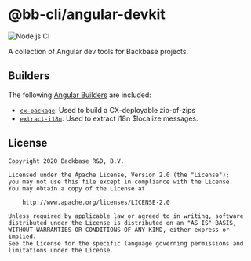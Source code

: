 # @bb-cli/angular-devkit

![Node.js CI](https://github.com/Backbase/angular-devkit/workflows/Node.js%20CI/badge.svg)

A collection of Angular dev tools for Backbase projects.

## Builders

The following [Angular Builders](https://angular.io/guide/cli-builder) are included:

* [`cx-package`](https://github.com/Backbase/angular-devkit/blob/master/src/builders/cx-package/README.md):
  Used to build a CX-deployable zip-of-zips
* [`extract-i18n`](https://github.com/Backbase/angular-devkit/blob/master/src/builders/extract-i18n/README.md):
  Used to extract i18n $localize messages. 

## License

```
Copyright 2020 Backbase R&D, B.V.

Licensed under the Apache License, Version 2.0 (the "License");
you may not use this file except in compliance with the License.
You may obtain a copy of the License at

    http://www.apache.org/licenses/LICENSE-2.0

Unless required by applicable law or agreed to in writing, software
distributed under the License is distributed on an "AS IS" BASIS,
WITHOUT WARRANTIES OR CONDITIONS OF ANY KIND, either express or implied.
See the License for the specific language governing permissions and
limitations under the License.
```
